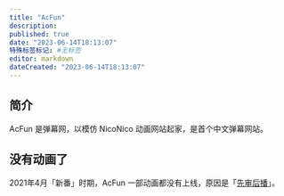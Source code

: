 ```yaml
---
title: "AcFun"
description:
published: true
date: "2023-06-14T18:13:07"
特殊标签标记: #无标签
editor: markdown
dateCreated: "2023-06-14T18:13:07"
---
```


## 简介

AcFun 是弹幕网，以模仿 NicoNico 动画网站起家，是首个中文弹幕网站。

## 没有动画了

2021年4月「新番」时期，AcFun 一部动画都没有上线，原因是「[先审后播](/censorship/先审后播.md)」。
